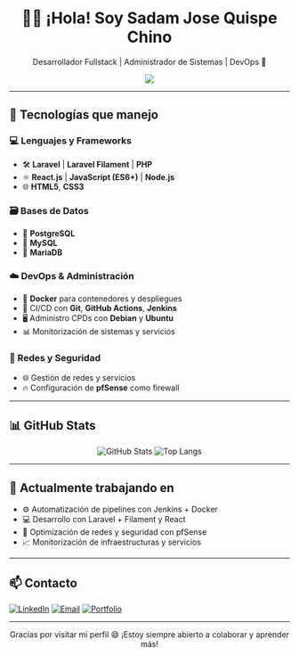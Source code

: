 <h1 align="center">👨‍💻 ¡Hola! Soy Sadam Jose Quispe Chino</h1>
<p align="center">
  Desarrollador Fullstack | Administrador de Sistemas | DevOps 🚀
</p>

<p align="center">
  <img src="https://skillicons.dev/icons?i=laravel,nodejs,react,php,html,css,javascript,mysql,postgres,docker,git,linux" />
</p>

---

## 🚀 Tecnologías que manejo

### 💻 Lenguajes y Frameworks
- 🛠️ **Laravel** | **Laravel Filament** | **PHP**
- ⚛️ **React.js** | **JavaScript (ES6+)** | **Node.js**
- 🌐 **HTML5**, **CSS3**

### 🗃️ Bases de Datos
- 🐘 **PostgreSQL**
- 🐬 **MySQL**
- 🧬 **MariaDB**

### ☁️ DevOps & Administración
- 🧰 **Docker** para contenedores y despliegues
- 🧪 CI/CD con **Git**, **GitHub Actions**, **Jenkins**
- 🖥️ Administro CPDs con **Debian** y **Ubuntu**
- 📊 Monitorización de sistemas y servicios

### 🔐 Redes y Seguridad
- 🌐 Gestión de redes y servicios
- 🔥 Configuración de **pfSense** como firewall

---

## 📊 GitHub Stats

<p align="center">
  <img src="https://github-readme-stats.vercel.app/api?username=tu-usuario&show_icons=true&theme=radical" alt="GitHub Stats" />
  <img src="https://github-readme-stats.vercel.app/api/top-langs/?username=tu-usuario&layout=compact&theme=radical" alt="Top Langs" />
</p>

---

## 📌 Actualmente trabajando en

- ⚙️ Automatización de pipelines con Jenkins + Docker
- 💻 Desarrollo con Laravel + Filament y React
- 📡 Optimización de redes y seguridad con pfSense
- 📈 Monitorización de infraestructuras y servicios

---

## 📫 Contacto

[![LinkedIn](https://img.shields.io/badge/LinkedIn-blue?style=for-the-badge&logo=linkedin)](https://www.linkedin.com/in/tuusuario)
[![Email](https://img.shields.io/badge/Email-D14836?style=for-the-badge&logo=gmail&logoColor=white)](mailto:tuemail@correo.com)
[![Portfolio](https://img.shields.io/badge/Portafolio-000?style=for-the-badge&logo=web&logoColor=white)](https://tusitio.com)

---

<p align="center">
  Gracias por visitar mi perfil 😄 ¡Estoy siempre abierto a colaborar y aprender más!
</p>

